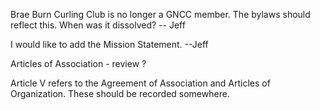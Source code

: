 Brae Burn Curling Club is no longer a GNCC member. The bylaws should reflect this.
When was it dissolved? -- Jeff

I would like to add the Mission Statement. --Jeff

Articles of Association - review ?

Article V refers to the Agreement of Association and Articles of Organization.
These should be recorded somewhere.